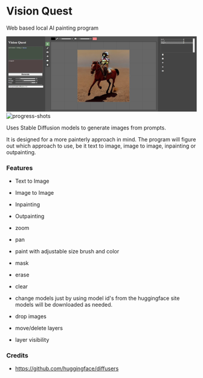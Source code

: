 # Vision Quest
Web based local AI painting program

![screenshot](/docs/images/screenshot.jpg "Vision Quest Screenshot")
![progress-shots](/docs/images/progress.jpg "Vision Quest Progress Shots")

Uses Stable Diffusion models to generate images from prompts.

It is designed for a more painterly approach in mind.
The program will figure out which approach to use, be it text to image, image to image, inpainting or outpainting.

### Features
- Text to Image
- Image to Image
- Inpainting
- Outpainting

- zoom
- pan
- paint with adjustable size brush and color
- mask
- erase
- clear
- change models just by using model id's from the huggingface site
	models will be downloaded as needed.
- drop images
- move/delete layers
- layer visibility

### Credits
- https://github.com/huggingface/diffusers
